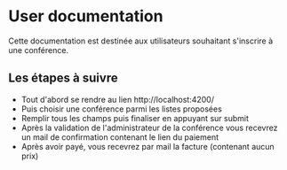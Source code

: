 # User documentation

Cette documentation est destinée aux utilisateurs souhaitant s'inscrire à une conférence.

## Les étapes à suivre

* Tout d'abord se rendre au lien http://localhost:4200/
* Puis choisir une conférence parmi les listes proposées
* Remplir tous les champs puis finaliser en appuyant sur submit
* Après la validation de l'administrateur de la conférence vous recevrez un mail de confirmation contenant le lien du paiement
* Après avoir payé, vous recevrez par mail la facture (contenant aucun prix)

